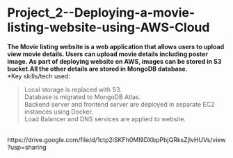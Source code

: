 # Project_2--Deploying-a-movie-listing-website-using-AWS-Cloud
**The Movie listing website is a web application that allows users to upload view movie details. Users can upload movie details
including poster image. As part of deploying website on AWS, images can be stored in S3 bucket.All the other details are
stored in MongoDB database.**
<br>
*Key skills/tech used:<br>
 > Local storage is replaced with S3.<br>
 > Database is migrated to MongoDB Atlas.<br>
 > Backend server and frontend server are deployed in separate EC2 instances using Docker.<br>
 > Load Balancer and DNS services are applied to website.<br>
<br>
https://drive.google.com/file/d/1ctp2iSKFh0Ml9DXbpPbjQRksZjlvHUVs/view?usp=sharing
